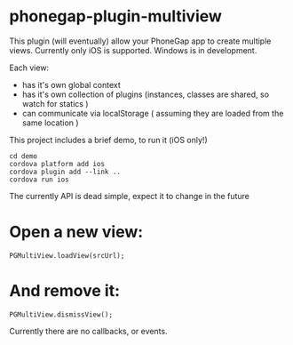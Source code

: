 # phonegap-plugin-multiview

This plugin (will eventually) allow your PhoneGap app to create multiple views.
Currently only iOS is supported. Windows is in development.

Each view:

- has it's own global context
- has it's own collection of plugins (instances, classes are shared, so watch for statics )
- can communicate via localStorage ( assuming they are loaded from the same location )



This project includes a brief demo, to run it (iOS only!)

    cd demo
    cordova platform add ios
    cordova plugin add --link ..
    cordova run ios


The currently API is dead simple, expect it to change in the future

Open a new view:
===

    PGMultiView.loadView(srcUrl);

And remove it:
===

    PGMultiView.dismissView();

Currently there are no callbacks, or events.

